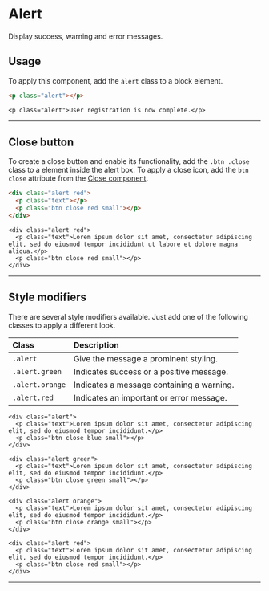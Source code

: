 # Alert

<p class="uk-text-lead">Display success, warning and error messages.</p>

## Usage

To apply this component, add the `alert` class to a block element.

```html
<p class="alert"></p>
```

```example
<p class="alert">User registration is now complete.</p>
```

***

## Close button

To create a close button and enable its functionality, add the `.btn .close` class to a element inside the alert box. To apply a close icon, add the `btn close` attribute from the [Close component](close.md).

```html
<div class="alert red">
  <p class="text"></p>
  <p class="btn close red small"></p>
</div>
```

```example
<div class="alert red">
  <p class="text">Lorem ipsum dolor sit amet, consectetur adipiscing elit, sed do eiusmod tempor incididunt ut labore et dolore magna aliqua.</p>
  <p class="btn close red small"></p>
</div>
```

***

## Style modifiers

There are several style modifiers available. Just add one of the following classes to apply a different look.

| Class               | Description                               |
|:--------------------|:------------------------------------------|
| `.alert` | Give the message a prominent styling.     |
| `.alert.green` | Indicates success or a positive message.  |
| `.alert.orange` | Indicates a message containing a warning. |
| `.alert.red`  | Indicates an important or error message.  |

```example
<div class="alert">
  <p class="text">Lorem ipsum dolor sit amet, consectetur adipiscing elit, sed do eiusmod tempor incididunt.</p>
  <p class="btn close blue small"></p>
</div>

<div class="alert green">
  <p class="text">Lorem ipsum dolor sit amet, consectetur adipiscing elit, sed do eiusmod tempor incididunt.</p>
  <p class="btn close green small"></p>
</div>

<div class="alert orange">
  <p class="text">Lorem ipsum dolor sit amet, consectetur adipiscing elit, sed do eiusmod tempor incididunt.</p>
  <p class="btn close orange small"></p>
</div>

<div class="alert red">
  <p class="text">Lorem ipsum dolor sit amet, consectetur adipiscing elit, sed do eiusmod tempor incididunt.</p>
  <p class="btn close red small"></p>
</div>
```

***
